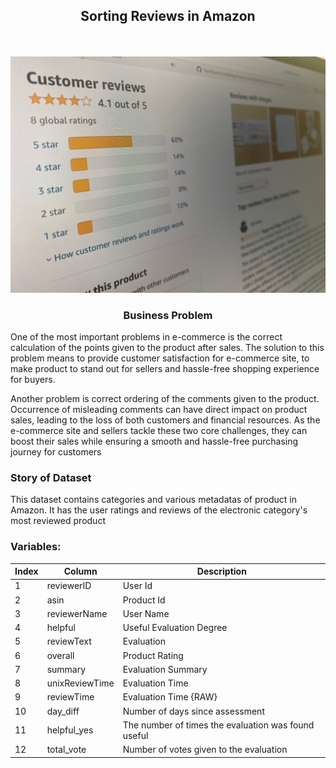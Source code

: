 <h2 align="center">Sorting Reviews in Amazon</h3>
<br>
<br>
<img algin="center" src="https://github.com/TarikKaanKoc/Rating.Product-and-Sorting.Reviews-in-Amazon/blob/main/image.jpeg"/>
<h3 align="center">Business Problem</h3>



One of the most important problems in e-commerce is the correct calculation of the points given to the product after 
sales. The solution to this problem means to provide customer satisfaction for e-commerce site, to make product to 
stand out for sellers and hassle-free shopping experience for buyers.

Another problem is correct ordering of the comments given to the product. Occurrence of misleading
comments can have direct impact on product sales, leading to the loss of both customers
and financial resources. As the e-commerce site and sellers tackle these two core challenges, 
they can boost their sales while ensuring a smooth and hassle-free purchasing journey for customers


### Story of Dataset

This dataset contains categories and various metadatas of product in Amazon. It has the user 
ratings and reviews of the electronic category's most reviewed product


### Variables:

|Index | Column         | Description |
--- |----------------| --- | 
|1 | reviewerID     | User Id| 
|2 | asin           | Product Id | 
|3 | reviewerName   | User Name | 
|4 | helpful        | Useful Evaluation Degree | 
|5 | reviewText     | Evaluation |
|6 | overall        | Product Rating |
|7 | summary        | Evaluation Summary |
|8 | unixReviewTime | Evaluation Time |
|9 | reviewTime     | Evaluation Time {RAW} |
|10 | day_diff       | Number of days since assessment |
|11 | helpful_yes    | The number of times the evaluation was found useful |
|12 | total_vote     | Number of votes given to the evaluation |